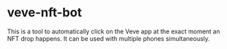 # veve-nft-bot
This is a tool to automatically click on the Veve app at the exact moment an NFT drop happens. It can be used with multiple phones simultaneously.
